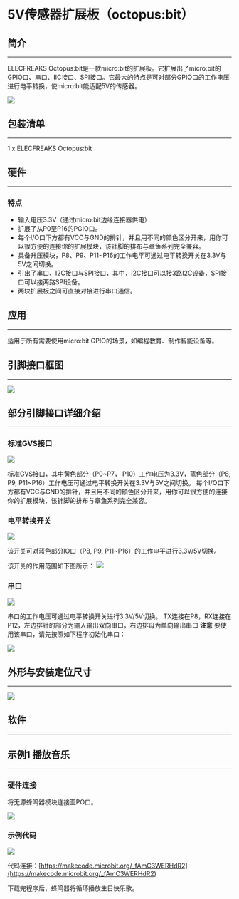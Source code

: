 # 5V传感器扩展板（octopus:bit）

## 简介
---

ELECFREAKS Octopus:bit是一款micro:bit的扩展板。它扩展出了micro:bit的GPIO口、串口、IIC接口、SPI接口。它最大的特点是可对部分GPIO口的工作电压进行电平转换，使micro:bit能适配5V的传感器。

![](./images/wcgxnG0.png)


## 包装清单
---

1 x ELECFREAKS Octopus:bit


## 硬件
---

### 特点

- 输入电压3.3V（通过micro:bit边缘连接器供电）
- 扩展了从P0至P16的PGIO口。
- 每个I/O口下方都有VCC与GND的排针，并且用不同的颜色区分开来，用你可以很方便的连接你的扩展模块，该针脚的排布与章鱼系列完全兼容。
- 具备升压模块，P8、P9、P11~P16的工作电平可通过电平转换开关在3.3V与5V之间切换。
- 引出了串口、I2C接口与SPI接口，其中，I2C接口可以接3路I2C设备，SPI接口可以接两路SPI设备。
- 两块扩展板之间可直接对接进行串口通信。


## 应用
---

适用于所有需要使用micro:bit GPIO的场景，如编程教育、制作智能设备等。


## 引脚接口框图
---

![](./images/wCWdoag.jpg)


## 部分引脚接口详细介绍
---

### 标准GVS接口

![](./images/gk3dN4E.png)

标准GVS接口，其中黄色部分（P0~P7， P10）工作电压为3.3V，蓝色部分（P8, P9, P11~P16）工作电压可通过电平转换开关在3.3V与5V之间切换。
每个I/O口下方都有VCC与GND的排针，并且用不同的颜色区分开来，用你可以很方便的连接你的扩展模块，该针脚的排布与章鱼系列完全兼容。

### 电平转换开关

![](./images/JoxT6k2.png)

该开关可对蓝色部分IO口（P8, P9, P11~P16）的工作电平进行3.3V/5V切换。

该开关的作用范围如下图所示：
![](./images/GHPffMl.png)

### 串口

![](./images/8aVYsja.png)

串口的工作电压可通过电平转换开关进行3.3V/5V切换。
TX连接在P8，RX连接在P12，左边排针的部分为输入输出双向串口，右边排母为单向输出串口
**注意** 要使用该串口，请先按照如下程序初始化串口：

![](./images/1gnuYd5.png)

## 外形与安装定位尺寸
---

![](./images/ZYrWREG.jpg)


## 软件
---

## 示例1 播放音乐
---

### 硬件连接

将无源蜂鸣器模块连接至PO口。

![](./images/Zc6ChwR.jpg)

### 示例代码

![](./images/0MBprkk.png)

代码连接：[https://makecode.microbit.org/_fAmC3WERHdR2](https://makecode.microbit.org/_fAmC3WERHdR2)

下载完程序后，蜂鸣器将循环播放生日快乐歌。
